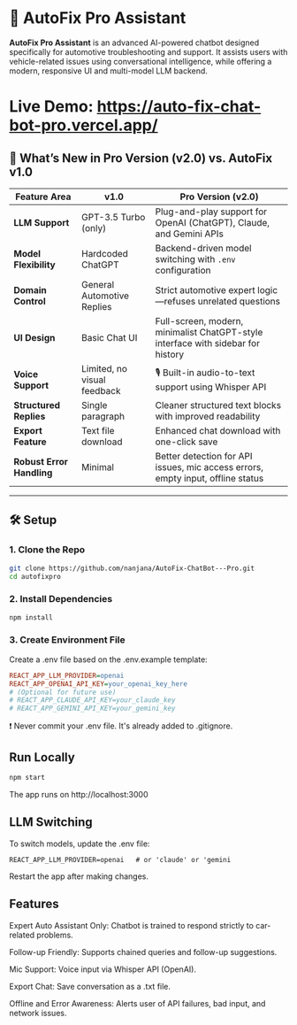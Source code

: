 # 🚗 AutoFix Pro Assistant

**AutoFix Pro Assistant** is an advanced AI-powered chatbot designed specifically for automotive troubleshooting and support. It assists users with vehicle-related issues using conversational intelligence, while offering a modern, responsive UI and multi-model LLM backend.

# Live Demo: https://auto-fix-chat-bot-pro.vercel.app/

## 🌟 What’s New in Pro Version (v2.0) vs. AutoFix v1.0

| Feature Area             | v1.0                           | Pro Version (v2.0)                                                                 |
|-------------------------|--------------------------------|-------------------------------------------------------------------------------------|
| **LLM Support**         | GPT-3.5 Turbo (only)           | Plug-and-play support for OpenAI (ChatGPT), Claude, and Gemini APIs                |
| **Model Flexibility**   | Hardcoded ChatGPT              | Backend-driven model switching with `.env` configuration                           |
| **Domain Control**      | General Automotive Replies     | Strict automotive expert logic—refuses unrelated questions                         |
| **UI Design**           | Basic Chat UI                  | Full-screen, modern, minimalist ChatGPT-style interface with sidebar for history   |
| **Voice Support**       | Limited, no visual feedback    | 🎙️ Built-in audio-to-text support using Whisper API                               |
| **Structured Replies**  | Single paragraph               | Cleaner structured text blocks with improved readability                           |
| **Export Feature**      | Text file download             | Enhanced chat download with one-click save                                        |
| **Robust Error Handling** | Minimal                      | Better detection for API issues, mic access errors, empty input, offline status    |

---

## 🛠️ Setup

### 1. Clone the Repo

```bash
git clone https://github.com/nanjana/AutoFix-ChatBot---Pro.git
cd autofixpro
```

### 2. Install Dependencies
```bash
npm install
```

### 3. Create Environment File
Create a .env file based on the .env.example template:

```ini
REACT_APP_LLM_PROVIDER=openai
REACT_APP_OPENAI_API_KEY=your_openai_key_here
# (Optional for future use)
# REACT_APP_CLAUDE_API_KEY=your_claude_key
# REACT_APP_GEMINI_API_KEY=your_gemini_key
```
❗ Never commit your .env file. It's already added to .gitignore.

## Run Locally
```bash
npm start
```

The app runs on http://localhost:3000

## LLM Switching
To switch models, update the .env file:

```env
REACT_APP_LLM_PROVIDER=openai   # or 'claude' or 'gemini
```
Restart the app after making changes.

## Features
Expert Auto Assistant Only: Chatbot is trained to respond strictly to car-related problems.

Follow-up Friendly: Supports chained queries and follow-up suggestions.

Mic Support: Voice input via Whisper API (OpenAI).

Export Chat: Save conversation as a .txt file.

Offline and Error Awareness: Alerts user of API failures, bad input, and network issues.

